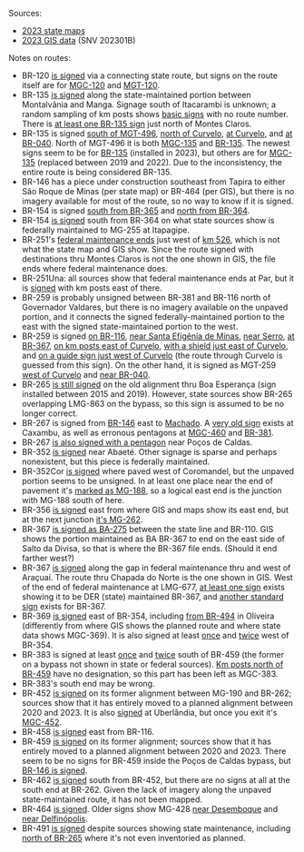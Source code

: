 Sources:
* [2023 state maps](https://www.gov.br/dnit/pt-br/rodovias/mapa-de-gerenciamento/)
* [2023 GIS data](https://geo.epl.gov.br/portal/home/item.html?id=1e51ef64981f48b08e56e9b98d92fa56) (SNV 202301B)

Notes on routes:
* BR-120 [is signed](https://www.google.com/maps/@-18.7994259,-42.7608248,3a,38y,163.13h,79.75t/data=!3m6!1e1!3m4!1skMWAJ3c0BrX6R5WFmj6MoA!2e0!7i16384!8i8192?entry=ttu) via a connecting state route, but signs on the route itself are for [MGC-120](https://www.google.com/maps/@-19.7516521,-43.0277033,3a,15y,45.91h,83.52t/data=!3m7!1e1!3m5!1s_JL9B79_rgKm2Db1hXtioA!2e0!5s20220701T000000!7i16384!8i8192?entry=ttu) and [MGT-120](https://www.google.com/maps/@-18.3475337,-42.6135426,3a,15y,187.17h,82.75t/data=!3m6!1e1!3m4!1sror-hQAvp_Q9WcFoYXTGZw!2e0!7i16384!8i8192?entry=ttu).
* BR-135 [is signed](https://www.google.com/maps/@-14.5927825,-44.1499438,3a,36.8y,208.72h,84.3t/data=!3m6!1e1!3m4!1sR5G8PRMi_d6PoAqj9MG2wg!2e0!7i16384!8i8192?entry=ttu) along the state-maintained portion between Montalvânia and Manga. Signage south of Itacarambi is unknown; a random sampling of km posts shows [basic signs](https://www.google.com/maps/@-15.9459888,-44.2920309,3a,21.3y,191.21h,80.72t/data=!3m6!1e1!3m4!1s7Kgsr-zpcA09eCxtUULmpA!2e0!7i16384!8i8192?entry=ttu) with no route number. There is [at least one BR-135 sign](https://www.google.com/maps/@-16.6803861,-43.8780157,3a,15y,326.41h,102.21t/data=!3m6!1e1!3m4!1sJH_b8kJ81CuKQPzzJFFdcA!2e0!7i16384!8i8192?entry=ttu) just north of Montes Claros.
* BR-135 is signed [south of MGT-496](https://www.google.com/maps/@-18.4223508,-44.4575752,3a,36.2y,194.38h,82.75t/data=!3m6!1e1!3m4!1sMCRyFN7I3yXXdiGow_0xag!2e0!7i16384!8i8192?entry=ttu), [north of Curvelo](https://www.google.com/maps/@-18.6954571,-44.4407179,3a,31.4y,21.42h,83.94t/data=!3m6!1e1!3m4!1sjAV326u5MQqg6QX6TG752w!2e0!7i16384!8i8192?entry=ttu), [at Curvelo](https://www.google.com/maps/@-18.7872876,-44.4607941,3a,41.6y,230.15h,81.53t/data=!3m6!1e1!3m4!1sXml7qHZjqrIVwqUlfGtXpg!2e0!7i16384!8i8192?entry=ttu), and [at BR-040](https://www.google.com/maps/@-19.1521692,-44.5323719,3a,20.4y,345.1h,84.86t/data=!3m6!1e1!3m4!1sh478Dh4uVlWvEqSJyr1SEQ!2e0!7i16384!8i8192?entry=ttu). North of MGT-496 it is both [MGC-135](https://www.google.com/maps/@-18.3640172,-44.4393915,3a,16.4y,43.97h,81.89t/data=!3m7!1e1!3m5!1svebm5oOfrmvGmn0I0C-E5A!2e0!5s20230401T000000!7i16384!8i8192?entry=ttu) and [BR-135](https://www.google.com/maps/@-17.6792923,-44.0903927,3a,15y,210.51h,84.68t/data=!3m6!1e1!3m4!1su1L6vi52Mq-OhXNOwy6Duw!2e0!7i16384!8i8192?entry=ttu). The newest signs seem to be for [BR-135](https://www.google.com/maps/@-18.0020475,-44.1785204,3a,15y,239.36h,88.81t/data=!3m6!1e1!3m4!1syIYLOLscJQVzjk1rDIQg7Q!2e0!7i16384!8i8192?entry=ttu) (installed in 2023), but others are for [MGC-135](https://www.google.com/maps/@-18.1072741,-44.2593935,3a,15y,197.82h,87.66t/data=!3m7!1e1!3m5!1sVnGRUE_4AgeUmOFxXFo8LQ!2e0!5s20220901T000000!7i16384!8i8192?entry=ttu) (replaced between 2019 and 2022). Due to the inconsistency, the entire route is being considered BR-135.
* BR-146 has a piece under construction southeast from Tapira to either Sâo Roque de Minas (per state map) or BR-464 (per GIS), but there is no imagery available for most of the route, so no way to know if it is signed.
* BR-154 is signed [south from BR-365](https://www.google.com/maps/@-18.969092,-49.506049,3a,75y,212.86h,80.35t/data=!3m6!1e1!3m4!1sIQDoNdKP6HN6xanxLeWqSQ!2e0!7i16384!8i8192?entry=ttu) and [north from BR-364](https://www.google.com/maps/@-19.3254791,-49.6429508,3a,16.5y,44.42h,85.87t/data=!3m6!1e1!3m4!1sFo43uvgf0S269yhGKujglQ!2e0!7i16384!8i8192?entry=ttu).
* BR-154 [is signed](https://www.google.com/maps/@-19.5712895,-49.4344553,3a,26.1y,353.23h,87.38t/data=!3m6!1e1!3m4!1sRJODW3G4KJLBiO1pieFYCQ!2e0!7i16384!8i8192?entry=ttu) south from BR-364 on what state sources show is federally maintained to MG-255 at Itapagipe.  
* BR-251's [federal maintenance ends](https://www.google.com/maps/@-16.6950212,-43.817774,3a,38.9y,262.71h,78.39t/data=!3m6!1e1!3m4!1s94Osg-PAPnfKZprLeQUE8g!2e0!7i16384!8i8192?entry=ttu) just west of [km 526](https://www.google.com/maps/@-16.6945345,-43.8173409,3a,75y,217.3h,77.65t/data=!3m6!1e1!3m4!1sXcVVe7NwuxlUeY_cVALvbA!2e0!7i16384!8i8192?entry=ttu), which is not what the state map and GIS show. Since the route signed with destinations thru Montes Claros is not the one shown in GIS, the file ends where federal maintenance does.
* BR-251Una: all sources show that federal maintenance ends at Par, but it is [signed](https://www.google.com/maps/@-16.7666578,-46.1329342,3a,30.9y,288.42h,81.39t/data=!3m6!1e1!3m4!1sAAiBd8ymWsFeYkQbRjjQ_g!2e0!7i16384!8i8192?entry=ttu) with km posts east of there.
* BR-259 is probably unsigned between BR-381 and BR-116 north of Governador Valdares, but there is no imagery available on the unpaved portion, and it connects the signed federally-maintained portion to the east with the signed state-maintained portion to the west.
* BR-259 is signed [on BR-116](https://www.google.com/maps/@-18.8213084,-41.98582,3a,15y,208.38h,88.12t/data=!3m6!1e1!3m4!1sG0a64NsFlcqrky3oocjDcg!2e0!7i16384!8i8192?entry=ttu), [near Santa Efigênia de Minas](https://www.google.com/maps/@-18.8350484,-42.4428948,3a,15y,282.14h,83.4t/data=!3m6!1e1!3m4!1sfpynJGwLo5MiGL8-mIy57Q!2e0!7i16384!8i8192?entry=ttu), [near Serro](https://www.google.com/maps/@-18.5916426,-43.4106688,3a,75y,288.78h,70.44t/data=!3m6!1e1!3m4!1slg6Br1AizWVJSxkYEcF9fA!2e0!7i16384!8i8192?entry=ttu), [at BR-367](https://www.google.com/maps/@-18.4170345,-43.6908937,3a,16.5y,247.07h,83.38t/data=!3m6!1e1!3m4!1syTtbMHsvtnsiGO4Z9ywusA!2e0!7i16384!8i8192?entry=ttu), [on km posts east of Curvelo](https://www.google.com/maps/@-18.7379455,-44.3817973,3a,36.1y,116.34h,81.34t/data=!3m6!1e1!3m4!1s1iEMKyYOohvG6T6VgaSu3w!2e0!7i16384!8i8192?entry=ttu), [with a shield just east of Curvelo](https://www.google.com/maps/@-18.7452022,-44.4082825,3a,36.5y,114.97h,79.64t/data=!3m6!1e1!3m4!1shxhb5JlJraqj78D5D5xTQA!2e0!7i16384!8i8192?entry=ttu), and [on a guide sign just west of Curvelo](https://www.google.com/maps/@-18.7480239,-44.4418439,3a,41.2y,128.55h,80.49t/data=!3m6!1e1!3m4!1sJw4HC8NTsRdELzv94Yg3OA!2e0!7i16384!8i8192?entry=ttu) (the route through Curvelo is guessed from this sign). On the other hand, it is signed as MGT-259 [west of Curvelo](https://www.google.com/maps/@-18.7463714,-44.4512689,3a,40.4y,119.62h,81.49t/data=!3m6!1e1!3m4!1s_SNTwG9WdDxIM-Z6TOhoCw!2e0!7i16384!8i8192?entry=ttu) and [near BR-040](https://www.google.com/maps/@-18.7541239,-44.840978,3a,21.7y,103.99h,85.72t/data=!3m6!1e1!3m4!1s4Fvd-CdJjPazxYvGjVfOiQ!2e0!7i13312!8i6656?entry=ttu).
* BR-265 [is still signed](https://www.google.com/maps/@-21.0578289,-45.5999789,3a,20.7y,140.17h,81.63t/data=!3m6!1e1!3m4!1sGkX0UKOGDh7ezqPgIPaUkw!2e0!7i16384!8i8192?entry=ttu) on the old alignment thru Boa Esperança (sign installed between 2015 and 2019). However, state sources show BR-265 overlapping LMG-863 on the bypass, so this sign is assumed to be no longer correct.
* BR-267 is signed from [BR-146](https://www.google.com/maps/@-21.7440915,-46.4022485,3a,15.5y,108.23h,84.56t/data=!3m6!1e1!3m4!1svCcfeiawu0bbCHHOqwrklQ!2e0!7i16384!8i8192?entry=ttu) east to [Machado](https://www.google.com/maps/@-21.6897935,-45.9009599,3a,33.1y,319.52h,80.34t/data=!3m6!1e1!3m4!1stBVP2M9kXyQ6KXkh_HN0vQ!2e0!7i16384!8i8192?entry=ttu). A [very old sign](https://www.google.com/maps/@-21.9687383,-44.9264546,3a,15y,345.4h,90.38t/data=!3m6!1e1!3m4!1s-wtfZOZjL9jcO5HgNiysmw!2e0!7i16384!8i8192?entry=ttu) exists at Caxambu, as well as erronous pentagons at [MGC-460](https://www.google.com/maps/@-21.9561688,-44.9735214,3a,15y,289.46h,83.13t/data=!3m6!1e1!3m4!1s9awLlVLPYyMFkRe4d2KC2A!2e0!7i16384!8i8192?entry=ttu) and [BR-381](https://www.google.com/maps/@-21.7921244,-45.4319002,3a,37.6y,161.38h,86.94t/data=!3m6!1e1!3m4!1sqPjqpWsxScGWakrsNy4cRw!2e0!7i16384!8i8192?entry=ttu).
* BR-267 [is also signed with a pentagon](https://www.google.com/maps/@-21.840488,-46.676435,3a,46.5y,68.81h,83.5t/data=!3m6!1e1!3m4!1shPzkCwNYTZa4cOqJ-nAnaw!2e0!7i16384!8i8192?entry=ttu) near Poços de Caldas.
* BR-352 [is signed](https://www.google.com/maps/@-19.3189209,-45.2353103,3a,41.3y,212.7h,79.05t/data=!3m6!1e1!3m4!1sdAyLowbNnhBHRe9TafYj3A!2e0!7i16384!8i8192?entry=ttu) near Abaeté. Other signage is sparse and perhaps nonexistent, but this piece is federally maintained.
* BR-352Cor [is signed](https://www.google.com/maps/@-18.4686346,-47.4073106,3a,15.5y,299.76h,83.89t/data=!3m6!1e1!3m4!1sCE-wZdty6aAj14gA5A3Vmg!2e0!7i16384!8i8192?entry=ttu) where paved west of Coromandel, but the unpaved portion seems to be unsigned. In at least one place near the end of pavement it's [marked as MG-188](https://www.google.com/maps/@-18.4405518,-47.2122316,3a,15.3y,49.66h,81.86t/data=!3m6!1e1!3m4!1s9N5bYs5wWjlESNEr2RK6ew!2e0!7i13312!8i6656?entry=ttu), so a logical east end is the junction with MG-188 south of here.
* BR-356 [is signed](https://www.google.com/maps/@-20.3940333,-43.4360972,3a,18.8y,79h,82.46t/data=!3m6!1e1!3m4!1sBK_yz3sn_EbBVOJKYK09vg!2e0!7i16384!8i8192?entry=ttu) east from where GIS and maps show its east end, but at the next junction [it's MG-262](https://www.google.com/maps/@-20.3845796,-43.4074088,3a,15.7y,247.22h,80.77t/data=!3m6!1e1!3m4!1sKPaA1FAajR7FG4JskvqNlg!2e0!7i16384!8i8192?entry=ttu).
* BR-367 [is signed as BA-275](https://www.google.com/maps/@-16.0916534,-39.7192183,3a,15.2y,302.55h,85.8t/data=!3m6!1e1!3m4!1sgbTlVCDcLsmuYRtq3PGyYQ!2e0!7i16384!8i8192?entry=ttu) between the state line and BR-110. GIS shows the portion maintained as BA BR-367 to end on the east side of Salto da Divisa, so that is where the BR-367 file ends. (Should it end farther west?)
* BR-367 [is signed](https://www.google.com/maps/@-16.8115864,-42.3559278,3a,15y,66.84h,78.69t/data=!3m6!1e1!3m4!1sSpFkg99Ny__Btlnr_cJhhA!2e0!7i16384!8i8192?entry=ttu) along the gap in federal maintenance thru and west of Araçuaí. The route thru Chapada do Norte is the one shown in GIS. West of the end of federal maintenance at LMG-677, [at least one sign](https://www.google.com/maps/@-17.2736759,-42.9128944,3a,42.7y,255.87h,73.14t/data=!3m6!1e1!3m4!1sEG7seGZ4B476ncVHC0QhqQ!2e0!7i16384!8i8192?entry=ttu) exists showing it to be DER (state) maintained BR-367, and [another standard sign](https://www.google.com/maps/@-17.8022945,-43.3836648,3a,33.8y,244.08h,82.14t/data=!3m6!1e1!3m4!1s7Dow7-kyUVLjQDmsgwInVw!2e0!7i16384!8i8192?entry=ttu) exists for BR-367.
* BR-369 [is signed](https://www.google.com/maps/@-20.8500606,-45.1633194,3a,15.2y,64.91h,85.19t/data=!3m6!1e1!3m4!1se5itQQ4is0wSn0hszk710g!2e0!7i16384!8i8192?entry=ttu) east of BR-354, including [from BR-494](https://www.google.com/maps/@-20.7009004,-44.8077012,3a,49.9y,349.13h,108.62t/data=!3m6!1e1!3m4!1s5olVqbWQnqT6nc_3Czcl1w!2e0!7i16384!8i8192?entry=ttu) in Oliveira (differently from where GIS shows the planned route and where state data shows MGC-369). It is also signed at least [once](https://www.google.com/maps/@-21.2396988,-45.7069149,3a,16.9y,306.19h,85.32t/data=!3m6!1e1!3m4!1s6kgz67tcBFmYIy_cSuNSYA!2e0!7i16384!8i8192?entry=ttu) and [twice](https://www.google.com/maps/@-21.3664033,-45.9018062,3a,17.6y,46.74h,87.78t/data=!3m6!1e1!3m4!1s__pD_gxbwNpqjp4pv-C6qg!2e0!7i16384!8i8192?entry=ttu) west of BR-354.
* BR-383 is signed at least [once](https://www.google.com/maps/@-22.4549791,-45.4865518,3a,15y,194.68h,83.08t/data=!3m6!1e1!3m4!1swzf8Z6dOmVRYxrHCNYEG0w!2e0!7i16384!8i8192?entry=ttu) and [twice](https://www.google.com/maps/@-22.5225089,-45.4971357,3a,15y,230.91h,87.02t/data=!3m6!1e1!3m4!1sfTw0t-WP2aqWVUeqVQP7mQ!2e0!7i16384!8i8192?entry=ttu) south of BR-459 (the former on a bypass not shown in state or federal sources). [Km posts north of BR-459](https://www.google.com/maps/@-22.2240957,-45.2732518,3a,36.4y,205.2h,81.61t/data=!3m6!1e1!3m4!1ssDjJ91f3PoPZhGqGusPrPg!2e0!7i16384!8i8192?entry=ttu) have no designation, so this part has been left as MGC-383.
* BR-383's south end may be wrong.
* BR-452 [is signed](https://www.google.com/maps/@-19.5619466,-46.9761285,3a,15.3y,324.18h,80.76t/data=!3m6!1e1!3m4!1s98jYyQJN4JUtpXJ5UjTh1g!2e0!7i16384!8i8192?entry=ttu) on its former alignment between MG-190 and BR-262; sources show that it has entirely moved to a planned alignment between 2020 and 2023. It is also [signed](https://www.google.com/maps/@-18.9300694,-48.1948274,3a,15.2y,81.51h,87.11t/data=!3m6!1e1!3m4!1szyHoa0ngE6izz3kv3WPkyQ!2e0!7i16384!8i8192?entry=ttu) at Uberlândia, but once you exit it's [MGC-452](https://www.google.com/maps/@-18.9324329,-48.1859988,3a,36.1y,165.12h,81.44t/data=!3m6!1e1!3m4!1sgrwZ4VZiWgZXRtFrNp-XmQ!2e0!7i16384!8i8192?entry=ttu).
* BR-458 [is signed](https://www.google.com/maps/@-19.3140357,-42.0741524,3a,15y,190.08h,84.46t/data=!3m6!1e1!3m4!1sPi1ZqHPv0yGsit5hdZ_kfw!2e0!7i16384!8i8192?entry=ttu) east from BR-116.
* BR-459 [is signed](https://www.google.com/maps/@-21.8094441,-46.4696532,3a,16.4y,192.01h,83.47t/data=!3m6!1e1!3m4!1s36gQ8qiNKjghV62vgalPoA!2e0!7i16384!8i8192?entry=ttu) on its former alignment; sources show that it has entirely moved to a planned alignment between 2020 and 2023. There seem to be no signs for BR-459 inside the Poços de Caldas bypass, but [BR-146 is signed](https://www.google.com/maps/@-21.7905847,-46.5381044,3a,15.8y,135.18h,84.08t/data=!3m6!1e1!3m4!1sQ4sr5agxl-Oy2AwSmzxIhA!2e0!7i16384!8i8192?entry=ttu).
* BR-462 [is signed](https://www.google.com/maps/@-19.4182426,-47.2891671,3a,36.3y,138.14h,85.88t/data=!3m6!1e1!3m4!1sN8YGYxnBLU9VG2Vp0p1iFA!2e0!7i16384!8i8192?entry=ttu) south from BR-452, but there are no signs at all at the south end at BR-262. Given the lack of imagery along the unpaved state-maintained route, it has not been mapped.
* BR-464 [is signed](https://www.google.com/maps/@-20.6256756,-46.5175174,3a,43.7y,317.05h,86.58t/data=!3m6!1e1!3m4!1suIQsR2MtTEkY6MNNczUAPA!2e0!7i16384!8i8192?entry=ttu). Older signs show MG-428 [near Desemboque](https://www.google.com/maps/@-20.0953822,-47.0738259,3a,29.3y,11.94h,80.67t/data=!3m6!1e1!3m4!1sAF1QipOw2gih_leo2wRCMNRk_WdBm1YsyXQ4FJ913-vN!2e10!7i7680!8i3840?entry=ttu) and [near Delfinópolis](https://www.google.com/maps/@-20.2584313,-46.9377878,3a,37.9y,55.48h,87.72t/data=!3m6!1e1!3m4!1sSli8bcG4H4QPWKJ0TK41wA!2e0!7i16384!8i8192?entry=ttu).
* BR-491 [is signed](https://www.google.com/maps/@-21.3338243,-46.3706745,3a,17.5y,293.37h,83.52t/data=!3m6!1e1!3m4!1s_FdE7a9Oqr5h8PB4NHRYZQ!2e0!7i16384!8i8192?entry=ttu) despite sources showing state maintenance, including [north of BR-265](https://www.google.com/maps/@-20.9213381,-46.9733992,3a,37.6y,142h,83.18t/data=!3m6!1e1!3m4!1sWRSwKT5g3Qpo0H4Spf69qg!2e0!7i16384!8i8192?entry=ttu) where it's not even inventoried as planned.
